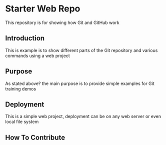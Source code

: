 # Starter Web Repo

This repository is for showing how Git and GitHub work

## Introduction

This is example is to show different parts of the Git repository and various commands using a web project

## Purpose

As stated above? the main purpose is to provide simple examples for Git training demos

## Deployment

This is a simple web project, deployment can be on any web server or even local file system

## How To Contribute
